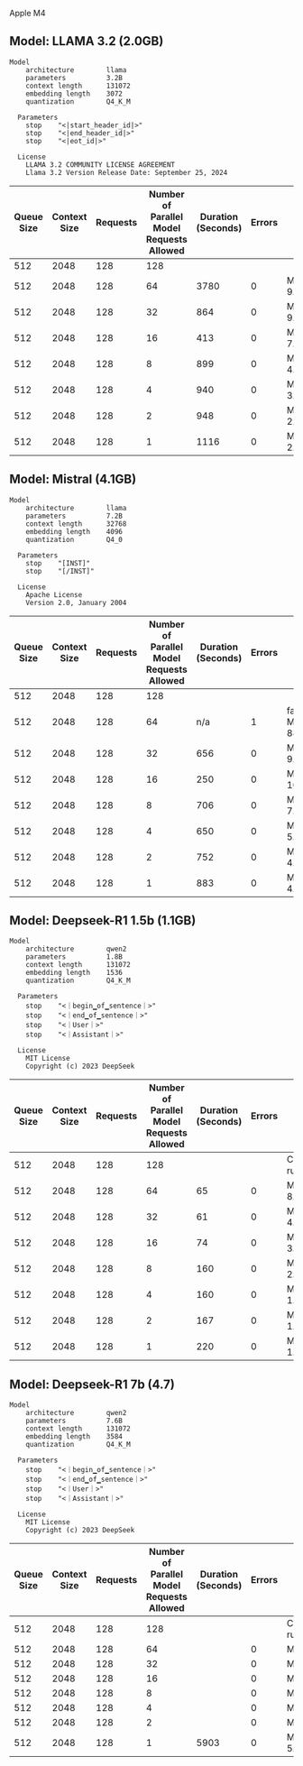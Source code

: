 Apple M4

## Model: LLAMA 3.2 (2.0GB)

```
Model
    architecture        llama     
    parameters          3.2B      
    context length      131072    
    embedding length    3072      
    quantization        Q4_K_M    

  Parameters
    stop    "<|start_header_id|>"    
    stop    "<|end_header_id|>"      
    stop    "<|eot_id|>"             

  License
    LLAMA 3.2 COMMUNITY LICENSE AGREEMENT                 
    Llama 3.2 Version Release Date: September 25, 2024 
```

| Queue Size | Context Size | Requests | Number of Parallel Model Requests Allowed | Duration (Seconds) | Errors | Notes |
|----|----|----|----|----|----|----|
| 512 | 2048 | 128 | 128 |  |  |  |
| 512 | 2048 | 128 | 64 | 3780 | 0 | Memory Usage: 9.895Gi/16.000Gi |
| 512 | 2048 | 128 | 32 | 864 | 0 | Memory Usage: 9.386Gi/16.000Gi |
| 512 | 2048 | 128 | 16 | 413 | 0 | Memory Usage: 7.274Gi/16.000Gi |
| 512 | 2048 | 128 | 8 | 899 | 0 | Memory Usage: 4.743Gi/16.000Gi |
| 512 | 2048 | 128 | 4 | 940 | 0 | Memory usage: 3.477Gi/16.000Gi |
| 512 | 2048 | 128 | 2 | 948 | 0 | Memory usage: 2.876Gi/16.000Gi |
| 512 | 2048 | 128 | 1 | 1116 | 0 | Memory usage: 2.657Gi/16.000Gi |


## Model: Mistral (4.1GB)
```
Model
    architecture        llama    
    parameters          7.2B     
    context length      32768    
    embedding length    4096     
    quantization        Q4_0     

  Parameters
    stop    "[INST]"     
    stop    "[/INST]"    

  License
    Apache License               
    Version 2.0, January 2004  
```

| Queue Size | Context Size | Requests | Number of Parallel Model Requests Allowed | Duration (Seconds) | Errors | Notes |
|----|----|----|----|----|----|----|
| 512 | 2048 | 128 | 128 |  |  |  |
| 512 | 2048 | 128 | 64 | n/a | 1 | failed to allocate Metal buffer of size 8891928576 |
| 512 | 2048 | 128 | 32 | 656 | 0 | Memory Usage: 9.894Gi/16.000Gi |
| 512 | 2048 | 128 | 16 | 250 | 0 | Memory Usage: 10.127Gi/16.000Gi |
| 512 | 2048 | 128 | 8 | 706 | 0 | Memory Usage: 7.096Gi/16.000Gi |
| 512 | 2048 | 128 | 4 | 650 | 0 | Memory usage: 5.580Gi/16.000Gi |
| 512 | 2048 | 128 | 2 | 752 | 0 | Memory usage: 4.822Gi/16.000Gi |
| 512 | 2048 | 128 | 1 | 883 | 0 | Memory usage: 4.453Gi/16.000Gi|


## Model: Deepseek-R1 1.5b (1.1GB)
```
Model
    architecture        qwen2     
    parameters          1.8B      
    context length      131072    
    embedding length    1536      
    quantization        Q4_K_M    

  Parameters
    stop    "<｜begin▁of▁sentence｜>"    
    stop    "<｜end▁of▁sentence｜>"      
    stop    "<｜User｜>"                 
    stop    "<｜Assistant｜>"            

  License
    MIT License                    
    Copyright (c) 2023 DeepSeek
```

| Queue Size | Context Size | Requests | Number of Parallel Model Requests Allowed | Duration (Seconds) | Errors | Notes |
|----|----|----|----|----|----|----|
| 512 | 2048 | 128 | 128 |  |  | Could not run 128 runners. |
| 512 | 2048 | 128 | 64 | 65 | 0 | Memory Usage: 8.070Gi/16.000Gi |
| 512 | 2048 | 128 | 32 | 61 | 0 | Memory Usage: 4.695Gi/16.000Gi |
| 512 | 2048 | 128 | 16 | 74 | 0 | Memory Usage: 3.008Gi/16.000Gi |
| 512 | 2048 | 128 | 8 | 160 | 0 | Memory Usage:  2.164Gi/16.000Gi |
| 512 | 2048 | 128 | 4 | 160 | 0 | Memory usage: 1.820Gi/16.000Gi |
| 512 | 2048 | 128 | 2 | 167 | 0 | Memory usage: 1.711Gi/16.000Gi |
| 512 | 2048 | 128 | 1 | 220 | 0 | Memory usage: 1.656Gi/16.000Gi|



## Model: Deepseek-R1 7b (4.7)
```
Model
    architecture        qwen2     
    parameters          7.6B      
    context length      131072    
    embedding length    3584      
    quantization        Q4_K_M    

  Parameters
    stop    "<｜begin▁of▁sentence｜>"    
    stop    "<｜end▁of▁sentence｜>"      
    stop    "<｜User｜>"                 
    stop    "<｜Assistant｜>"            

  License
    MIT License                    
    Copyright (c) 2023 DeepSeek   
```

| Queue Size | Context Size | Requests | Number of Parallel Model Requests Allowed | Duration (Seconds) | Errors | Notes |
|----|----|----|----|----|----|----|
| 512 | 2048 | 128 | 128 |  |  | Could not run 128 runners. |
| 512 | 2048 | 128 | 64 |  | 0 | Memory Usage:  |
| 512 | 2048 | 128 | 32 |  | 0 | Memory Usage:  |
| 512 | 2048 | 128 | 16 |  | 0 | Memory Usage:  |
| 512 | 2048 | 128 | 8 |  | 0 | Memory Usage:   |
| 512 | 2048 | 128 | 4 |  | 0 | Memory usage:  |
| 512 | 2048 | 128 | 2 |  | 0 | Memory usage:  |
| 512 | 2048 | 128 | 1 | 5903 | 0 | Memory usage: 5.036Gi/16.000Gi|
